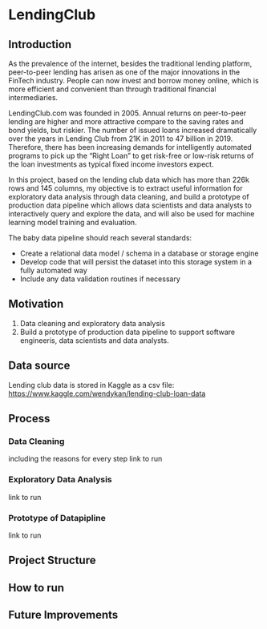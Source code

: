 # LendingClub

## Introduction

As the prevalence of the internet, besides the traditional lending platform, peer-to-peer lending has arisen as one of the major innovations in the FinTech industry. People can now invest and borrow money online, which is more efficient and convenient than through traditional financial intermediaries. 

LendingClub.com was founded in 2005. Annual returns on peer-to-peer lending are higher and more attractive compare to the saving rates and bond yields, but riskier. The number of issued loans increased dramatically over the years in Lending Club from 21K in 2011 to 47 billion in 2019. Therefore, there has been increasing demands for intelligently automated programs to pick up the “Right Loan” to get risk-free or low-risk returns of the loan investments as typical fixed income investors expect. 

In this project, based on the lending club data which has more than 226k rows and 145 columns, my objective is to extract useful information for exploratory data analysis through data cleaning, and build a prototype of production data pipeline which allows data scientists and data analysts to interactively query and explore the data, and will also be used for machine learning model training and evaluation.

The baby data pipeline should reach several standards:
- Create a relational data model / schema in a database or storage engine
- Develop code that will persist the dataset into this storage system in a fully automated way
- Include any data validation routines if necessary

## Motivation
1. Data cleaning and exploratory data analysis
2. Build a prototype of production data pipeline to support software engineeris, data scientists and data analysts.

## Data source
Lending club data is stored in Kaggle as a csv file: https://www.kaggle.com/wendykan/lending-club-loan-data

## Process
### Data Cleaning 
including the reasons for every step
link to run
### Exploratory Data Analysis
link to run

### Prototype of Datapipline
link to run

## Project Structure


## How to run


## Future Improvements
